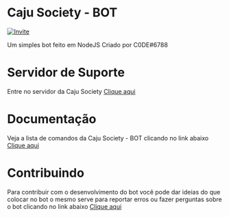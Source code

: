 # Caju Society - BOT

[![Invite](https://img.shields.io/badge/Servidor-Caju%20Society%20Bot-40e0d0?style=for-the-badge)](https://discord.gg/XUBY5xre)

Um simples bot feito em NodeJS
Criado por C0DE#6788

# Servidor de Suporte
Entre no servidor da Caju Society
[Clique aqui](https://discord.gg/XUBY5xre)

# Documentação
Veja a lista de comandos da Caju Society - BOT clicando no link abaixo
[Clique aqui](https://froggdrugs.gitbook.io/cajusociety/)

# Contribuindo
Para contribuir com o desenvolvimento do bot você pode dar ideias do que colocar no bot o mesmo serve para reportar erros ou fazer perguntas sobre o bot clicando no link abaixo
[Clique aqui](https://github.com/C0DEpy/Caju-Society/issues)

